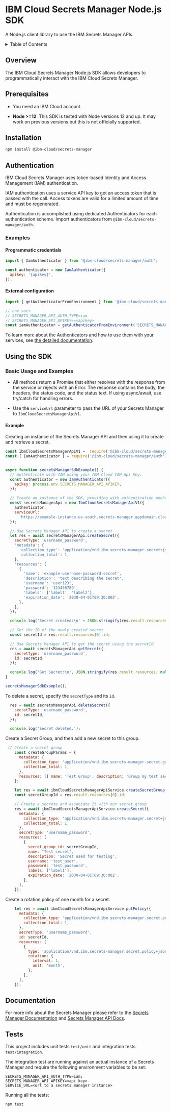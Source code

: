 # IBM Cloud Secrets Manager Node.js SDK

A Node.js client library to use the IBM Secrets Manager APIs.

<details>
<summary>Table of Contents</summary>

* [Overview](#overview)
* [Prerequisites](#prerequisites)
* [Installation](#installation)
* [Authentication](#authentication)
* [Using the SDK](#using-the-sdk)
* [Documentation](#documentation)
* [Tests](#tests)
</details>

## Overview

The IBM Cloud Secrets Manager Node.js SDK allows developers to programmatically interact with the IBM Cloud Secrets Manager.

## Prerequisites
- You need an IBM Cloud account.

- **Node >=12**: This SDK is tested with Node versions 12 and up. It may work on previous versions but this is not officially supported.

## Installation

```sh
npm install @ibm-cloud/secrets-manager
```

## Authentication

IBM Cloud Secrets Manager uses token-based Identity and Access Management (IAM) authentication.

IAM authentication uses a service API key to get an access token that is passed with the call.
Access tokens are valid for a limited amount of time and must be regenerated.

Authentication is accomplished using dedicated Authenticators for each authentication scheme. Import authenticators from `@ibm-cloud/secrets-manager/auth`.

### Examples
#### Programmatic credentials
```js
import { IamAuthenticator } from '@ibm-cloud/secrets-manager/auth';

const authenticator = new IamAuthenticator({
  apikey: '{apikey}',
});
```

#### External configuration
```js
import { getAuthenticatorFromEnvironment } from '@ibm-cloud/secrets-manager/auth';

// env vars
// SECRETS_MANAGER_API_AUTH_TYPE=iam
// SECRETS_MANAGER_API_APIKEY==<apikey>
const iamAuthenticator = getAuthenticatorFromEnvironment('SECRETS_MANAGER_API');
```

To learn more about the Authenticators and how to use them with your services, see [the detailed documentation](https://github.com/IBM/node-sdk-core/blob/master/AUTHENTICATION.md).

## Using the SDK
### Basic Usage and Examples

- All methods return a Promise that either resolves with the response from the service or rejects with an Error. The response contains the body, the headers, the status code, and the status text.
If using async/await, use try/catch for handling errors.

- Use the `serviceUrl` parameter to pass the URL of your Secrets Manager to `IbmCloudSecretsManagerApiV1`.

#### Example
Creating an instance of the Secrets Manager API and then using it to create and retrieve a secret.
```js
const IbmCloudSecretsManagerApiV1 =  require('@ibm-cloud/secrets-manager/ibm-cloud-secrets-manager-api/v1');
const { IamAuthenticator } = require('@ibm-cloud/secrets-manager/auth');


async function secretsManagerSdkExample() {
  // Authenticate with IAM using your IBM Cloud IAM Api Key.
  const authenticator = new IamAuthenticator({
    apikey: process.env.SECRETS_MANAGER_API_APIKEY,
  });

  // Create an instance of the SDK, providing with authentication mechanism and your Secrets Manager instance URL.
  const secretsManagerApi = new IbmCloudSecretsManagerApiV1({
    authenticator,
    serviceUrl:
      'https://example-instance.us-south.secrets-manager.appdomain.cloud',
  });

  // Use Secrets Manager API to create a secret.
  let res = await secretsManagerApi.createSecret({
    secretType: 'username_password',
    'metadata': {
      'collection_type': 'application/vnd.ibm.secrets-manager.secret+json',
      'collection_total': 1,
    },
    'resources': [
      {
        'name': 'example-username-password-secret',
        'description': 'text describing the secret',
        'username': 'user123',
        'password': '123456789',
        'labels': ['label1', 'label2'],
        'expiration_date': '2030-04-01T09:30:00Z',
      },
    ],
  });

  console.log('Secret created:\n' + JSON.stringify(res.result.resources[0], null, 2));

  // Get the ID of the newly created secret
  const secretId = res.result.resources[0].id;

  // Use Secrets Manager API to get the secret using the secretId
  res = await secretsManagerApi.getSecret({
    secretType: 'username_password',
    id: secretId,
  });

  console.log('Get Secret:\n', JSON.stringify(res.result.resources, null, 2));
}

secretsManagerSdkExample();

```

To delete a secret, specify the `secretType` and its `id`.
```js
  res = await secretsManagerApi.deleteSecret({
    secretType: 'username_password',
    id: secretId,
  });

  console.log('Secret deleted.');

```

Create a Secret Group, and then add a new secret to this group.
```js
 // Create a secret group
    const createGroupParams = {
      metadata: {
        collection_type: 'application/vnd.ibm.secrets-manager.secret.group+json',
        collection_total: 1,
      },
      resources: [{ name: 'Test Group', description: 'Group my test secrets' }],
    };

    let res = await ibmCloudSecretsManagerApiService.createSecretGroup(createGroupParams);
    const secretGroupId = res.result.resources[0].id;

    // Create a secrete and associate it with our secret group
    res = await ibmCloudSecretsManagerApiService.createSecret({
      metadata: {
        collection_type: 'application/vnd.ibm.secrets-manager.secret+json',
        collection_total: 1,
      },
      secretType: 'username_password',
      resources: [
        {
          secret_group_id: secretGroupId,
          name: "Test secret",
          description: 'Secret used for testing',
          username: 'test_user',
          password: 'test_password',
          labels: ['label1'],
          expiration_date: '2030-04-01T09:30:00Z',
        },
      ],
    });
```

Create a rotation policy of one month for a secret.
```js
    let res = await ibmCloudSecretsManagerApiService.putPolicy({
      metadata: {
        collection_type: 'application/vnd.ibm.secrets-manager.secret.policy+json',
        collection_total: 1,
      },
      secretType: 'username_password',
      id: secretId,
      resources: [
        {
          type: 'application/vnd.ibm.secrets-manager.secret.policy+json',
          rotation: {
            interval: 1,
            unit: 'month',
          },
        },
      ],
    });
```

## Documentation

For more info about the Secrets Manager please refer to the [Secrets Manager Documentation](https://cloud.ibm.com/docs/secrets-manager) and [Secrets Manager API Docs](https://cloud.ibm.com/apidocs/secrets-manager). 

## Tests

This project includes unit tests `test/unit` and integration tests `test/integration`.

The integration test are running against an actual instance of a Secrets Manager and require the following environment variables to be set:
```
SECRETS_MANAGER_API_AUTH_TYPE=iam;
SECRETS_MANAGER_API_APIKEY=<api key>
SERVICE_URL=<url to a secrets manager instance>
```

Running all the tests:
```sh
npm test
```

